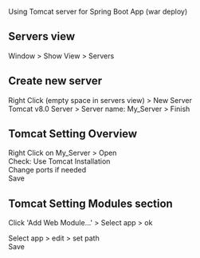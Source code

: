 Using Tomcat server for Spring Boot App (war deploy)

## Servers view
Window > Show View > Servers

## Create new server
Right Click (empty space in servers view) > New Server    
Tomcat v8.0 Server > Server name: My_Server > Finish

## Tomcat Setting Overview
Right Click on My_Server > Open    
Check: Use Tomcat Installation    
Change ports if needed    
Save

## Tomcat Setting Modules section
Click 'Add Web Module...' > Select app > ok    

Select app > edit > set path    
Save    
